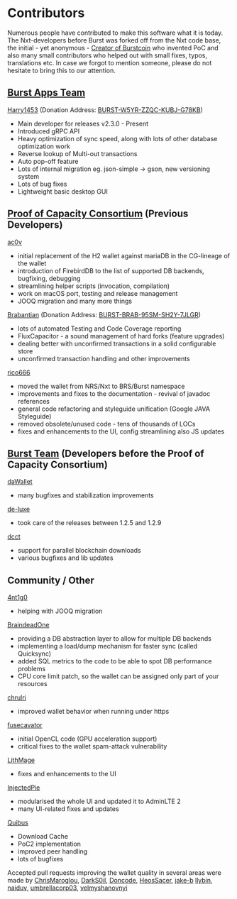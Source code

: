 # Contributors

Numerous people have contributed to make this software what it is today. The Nxt-developers before Burst was forked off from the Nxt code base, the initial - yet anonymous - [Creator of Burstcoin](https://github.com/BurstProject) who invented PoC and also many small contributors who helped out with small fixes, typos, translations etc. In case we forgot to mention someone, please do not hesitate to bring this to our attention.

## [Burst Apps Team](https://github.com/burst-apps-team)

[Harry1453](https://github.com/harry1453) (Donation Address: [BURST-W5YR-ZZQC-KUBJ-G78KB](https://explore.burstcoin.network/?action=account&account=16484518239061020631))
* Main developer for releases v2.3.0 - Present
* Introduced gRPC API
* Heavy optimization of sync speed, along with lots of other database optimization work
* Reverse lookup of Multi-out transactions
* Auto pop-off feature
* Lots of internal migration eg. json-simple -> gson, new versioning system
* Lots of bug fixes
* Lightweight basic desktop GUI

## [Proof of Capacity Consortium](https://github.com/poc-consortium) (Previous Developers)

[ac0v](https://github.com/ac0v)
* initial replacement of the H2 wallet against mariaDB in the CG-lineage of the wallet
* introduction of FirebirdDB to the list of supported DB backends, bugfixing, debugging
* streamlining helper scripts (invocation, compilation)
* work on macOS port, testing and release management
* JOOQ migration and many more things

[Brabantian](https://github.com/Brabantian) (Donation Address: [BURST-BRAB-95SM-SH2Y-7JLGR](https://explore.burstcoin.network/?action=account&account=6609683608614788361))
* lots of automated Testing and Code Coverage reporting
* FluxCapacitor - a sound management of hard forks (feature upgrades)
* dealing better with unconfirmed transactions in a solid configurable store
* unconfirmed transaction handling and other improvements

[rico666](https://github.com/rico666)
* moved the wallet from NRS/Nxt to BRS/Burst namespace
* improvements and fixes to the documentation - revival of javadoc references
* general code refactoring and styleguide unification (Google JAVA Styleguide)
* removed obsolete/unused code - tens of thousands of LOCs
* fixes and enhancements to the UI, config streamlining also JS updates

## [Burst Team](https://github.com/burst-team) (Developers before the Proof of Capacity Consortium)

[daWallet](https://github.com/daWallet)
* many bugfixes and stabilization improvements

[de-luxe](https://github.com/de-luxe) 
* took care of the releases between 1.2.5 and 1.2.9

[dcct](https://github.com/dcct)
* support for parallel blockchain downloads
* various bugfixes and lib updates

## Community / Other
 
[4nt1g0](https://github.com/4nt1g0)
* helping with JOOQ migration

[BraindeadOne](https://github.com/BraindeadOne)
* providing a DB abstraction layer to allow for multiple DB backends
* implementing a load/dump mechanism for faster sync (called Quicksync)
* added SQL metrics to the code to be able to spot DB performance problems
* CPU core limit patch, so the wallet can be assigned only part of your resources

[chrulri](https://github.com/chrulri)
* improved wallet behavior when running under https

[fusecavator](https://github.com/fusecavator)
* initial OpenCL code (GPU acceleration support)
* critical fixes to the wallet spam-attack vulnerability

[LithMage](https://github.com/LithMage)
* fixes and enhancements to the UI

[InjectedPie](https://github.com/InjectedPie)
* modularised the whole UI and updated it to AdminLTE 2
* many UI-related fixes and updates

[Quibus](https://github.com/Quibus)
* Download Cache
* PoC2 implementation
* improved peer handling
* lots of bugfixes

Accepted pull requests improving the wallet quality in several areas
were made by [ChrisMaroglou](https://github.com/ChrisMaroglou), [DarkS0il](https://github.com/DarkS0il), [Doncode](https://github.com/Doncode), [HeosSacer](https://github.com/HeosSacer), [jake-b](https://github.com/jake-b) [llybin](https://github.com/llybin), [naiduv](https://github.com/naiduv), [umbrellacorp03](https://github.com/umbrellacorp03), [velmyshanovnyi](https://github.com/velmyshanovnyi)
